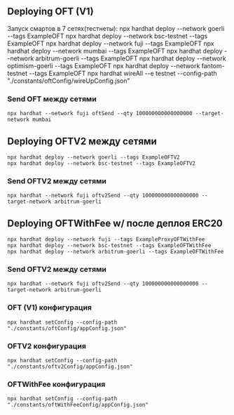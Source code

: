 ## Deploying OFT (V1)
Запуск смартов в  7 сетях(тестнеты):
npx hardhat deploy --network goerli --tags ExampleOFT
npx hardhat deploy --network bsc-testnet --tags ExampleOFT
npx hardhat deploy --network fuji --tags ExampleOFT
npx hardhat deploy --network mumbai --tags ExampleOFT
npx hardhat deploy --network arbitrum-goerli --tags ExampleOFT
npx hardhat deploy --network optimism-goerli --tags ExampleOFT
npx hardhat deploy --network fantom-testnet --tags ExampleOFT
npx hardhat wireAll --e testnet --config-path "./constants/oftConfig/wireUpConfig.json"

### Send OFT между сетями
```
npx hardhat --network fuji oftSend --qty 100000000000000000 --target-network mumbai
```
## Deploying OFTV2 между сетями
```
npx hardhat deploy --network goerli --tags ExampleOFTV2
npx hardhat deploy --network bsc-testnet --tags ExampleOFTV2
```
### Send OFTV2 между сетями
```
npx hardhat --network fuji oftv2Send --qty 100000000000000000 --target-network arbitrum-goerli
```
## Deploying OFTWithFee w/ после деплоя ERC20
```
npx hardhat deploy --network fuji --tags ExampleProxyOFTWithFee
npx hardhat deploy --network bsc-testnet --tags ExampleOFTWithFee
npx hardhat deploy --network arbitrum-goerli --tags ExampleOFTWithFee
```
### Send OFTV2 между сетями
```
npx hardhat --network fuji oftv2Send --qty 100000000000000000 --target-network arbitrum-goerli
```
### OFT (V1) конфигурация
```
npx hardhat setConfig --config-path "./constants/oftConfig/appConfig.json"
```

### OFTV2 конфигурация
```
npx hardhat setConfig --config-path "./constants/oftv2Config/appConfig.json"
```

### OFTWithFee конфигурация
```
npx hardhat setConfig --config-path "./constants/oftWithFeeConfig/appConfig.json"
```